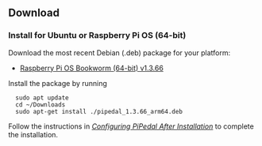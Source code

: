 ## Download

### Install for Ubuntu or Raspberry Pi OS (64-bit)

Download the most recent Debian (.deb) package for your platform:

- <a href="https://github.com/rerdavies/pipedal/releases/download/v1.3.66/pipedal_1.3.66_arm64.deb">Raspberry Pi OS Bookworm (64-bit) v1.3.66</a>


Install the package by running 

```
  sudo apt update
  cd ~/Downloads  
  sudo apt-get install ./pipedal_1.3.66_arm64.deb
```

Follow the instructions in [_Configuring PiPedal After Installation_](https://rerdavies.github.io/pipedal/Configuring.html) to complete the installation.
